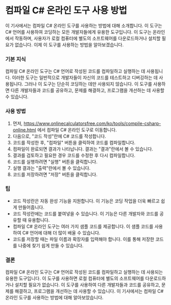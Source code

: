 컴파일 C# 온라인 도구 사용 방법
===================

이 기사에서는 컴파일 C# 온라인 도구를 사용하는 방법에 대해 소개합니다. 이 도구는 C# 언어를 사용하여 코딩하는 모든 개발자들에게 유용한 도구입니다. 이 도구는 온라인에서 작동하며, 사용자가 로컬 컴퓨터에 별도의 소프트웨어를 다운로드하거나 설치할 필요가 없습니다. 이제 이 도구를 사용하는 방법을 알아보겠습니다.

### 기본 지식

컴파일 C# 온라인 도구는 C# 언어로 작성된 코드를 컴파일하고 실행하는 데 사용됩니다. 이러한 도구는 일반적으로 개발자들이 자신의 코드를 테스트하고 디버깅하는 데 사용됩니다. 그러나 이 도구는 단순히 코딩하는 데만 사용되지 않습니다. 이 도구를 사용하면 다른 개발자들과 코드를 공유하고, 문제를 해결하고, 프로그램을 개선하는 데 사용할 수 있습니다.

### 사용 방법

1. 먼저, <https://www.onlinecalculatorsfree.com/ko/tools/compile-csharp-online.html> 에서 컴파일 C# 온라인 도구로 이동합니다.
2. 다음으로, "코드 작성"란에 C# 코드를 작성합니다.
3. 코드를 작성한 후, "컴파일" 버튼을 클릭하여 코드를 컴파일합니다.
4. 컴파일이 완료되면 결과가 나타납니다. 결과는 "결과"란에서 볼 수 있습니다.
5. 결과를 검토하고 필요한 경우 코드를 수정한 후 다시 컴파일합니다.
6. 코드를 실행하려면 "실행" 버튼을 클릭합니다.
7. 실행 결과는 "출력"란에서 볼 수 있습니다.
8. 코드를 저장하려면 "저장" 버튼을 클릭합니다.

### 팁

- 코드 작성란은 자동 완성 기능을 지원합니다. 이 기능은 코딩 작업을 더욱 빠르고 쉽게 만들어줍니다.
- 코드 작성란에는 코드를 붙여넣을 수 있습니다. 이 기능은 다른 개발자와 코드를 공유할 때 유용합니다.
- 컴파일 C# 온라인 도구는 여러 가지 샘플 코드를 제공합니다. 이 샘플 코드를 사용하여 C# 언어에 대해 더 많이 배울 수 있습니다.
- 코드를 저장할 때는 파일 이름과 확장자를 입력해야 합니다. 이를 통해 저장한 코드를 나중에 찾기 쉽게 만들 수 있습니다.

### 결론

컴파일 C# 온라인 도구는 C# 언어로 작성된 코드를 컴파일하고 실행하는 데 사용되는 유용한 도구입니다. 이 도구를 사용하면 로컬 컴퓨터에 별도의 소프트웨어를 다운로드하거나 설치할 필요가 없습니다. 이 도구를 사용하여 다른 개발자들과 코드를 공유하고, 문제를 해결하고, 프로그램을 개선하는 데 사용할 수 있습니다. 이 기사에서는 컴파일 C# 온라인 도구를 사용하는 방법에 대해 알아보았습니다.